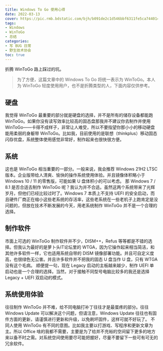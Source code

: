 ```yaml
---
title: Windows To Go 使用心得
date: 2022-03-13
cover: https://pic.rmb.bdstatic.com/bjh/b091de2c1d546bbf6311fe5ca744014a.png
tags:
- Windows
- WinToGo
- 总结
categories:
- 写 BUG 日常
- 野生技术协会
toc: true
---
```

折腾 WinToGo 路上踩过的坑。
<!--more-->
> 为了方便，这篇文章中的 Windows To Go 将统一表示为 WinToGo。本人为 WinToGo 轻度使用用户，也不是折腾类型的人，下面内容仅供参考。

## 硬盘

我觉得 WinToGo 最重要的部分就是硬盘的选择，并不是所有的储存设备都能跑 WinToGo。如果你没有读写效率比较高的固态盘那我并不建议你去制作并使用 WinToGo——卡得不成样子，非常让人难受，所以不要指望你那小小的移动硬盘能用柔弱的身躯带 WinToGo。比如我，目前使用的是联想（thinkplus）移动固态闪存优盘，系统整体使用感觉非常好，制作起来也很快很方便。

## 系统

这也是 WinToGo 相当重要的一部分。一般来说，我会推荐 Windows 21H2 LTSC 版本。企业版带给人清爽、愉快的操作系统使用体验。并且镜像体积略小于 Windows 10 / 11 的零售版，可能如果 U 盘体积小的可以考虑。
那 Windows 7 / 8.1 是否合适去制作 WinToGo 呢？我认为并不合适。虽然这两个系统带来了光辉岁月，但他们已经比较过时了。Windows 7 本质上不支持 UEFI 的安全启动，而且硬件厂商正在缩小这些老系统的存活率，这些老系统在一些老机子上跑肯定是没问题的，但放在技术不断发展的今天，用老系统制作 WinToGo 并不是一个合理的选择。

## 制作软件

市面上可选的 WinToGo 制作软件并不少，DISM++，Refus 等等都是不错的选择。但我认为最好的是萝卜头IT论坛里的 WTGA，因为它操作起来相当简洁，和其他许多软件一样，它也适用系统自带的 DISM 镜像部署功能。并且可自定义度高，也很绿色无公害。并且许多软件并不把我的固态 U 盘当作 U 盘，只有 WTGA 没有这个毛病。
顺便提一句，现在 Legacy 启动的主板越来越少，制作 UEFI 单启动也是一个合理的选择。当然，对于接触不同型号电脑比较多的我还是选择 Legacy + UEFI 双启动的模式。

## 系统使用体验

往往制作 WinToGo 并不难，给不同电脑打补丁往往才是最蛋疼的部分。往往 Windows Update 可以解决这个问题，但请注意，Windows Update 往往也有固件方面的更新，请谨慎进行更新和升级，以免刷坏固件，这样可就不好玩了。
不同人使用 WinToGo 有不同的意图。比如我主要以打游戏、写程序和更新文章为主。所以 Office 啥的我都不需要，主要是为了给并不充裕的空间留下更多的地方来以备不时之需。对系统空间使用要尽可能把握好，尽量不要留下一些可有可无的冗余软件。
